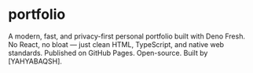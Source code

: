 # portfolio
A modern, fast, and privacy-first personal portfolio built with Deno Fresh. No React, no bloat — just clean HTML, TypeScript, and native web standards. Published on GitHub Pages. Open-source. Built by [YAHYABAQSH].

